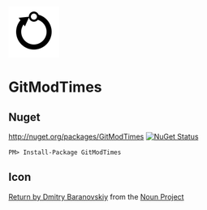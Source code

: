 ![Icon](https://raw.githubusercontent.com/SimonCropp/GitModTimes/master/package_icon.png)


# GitModTimes


## Nuget

http://nuget.org/packages/GitModTimes [![NuGet Status](http://img.shields.io/nuget/v/GitModTimes.svg?style=flat)](https://www.nuget.org/packages/GitModTimes/)

    PM> Install-Package GitModTimes


## Icon

[Return by Dmitry Baranovskiy](https://thenounproject.com/search/?q=git&i=60037) from the [Noun Project](https://thenounproject.com/)